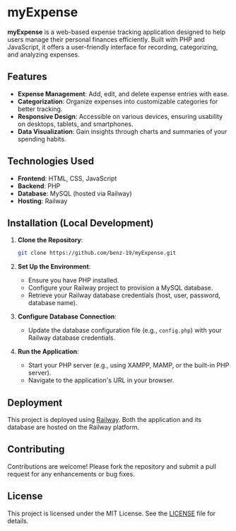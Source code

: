 # myExpense

**myExpense** is a web-based expense tracking application designed to help users manage their personal finances efficiently. Built with PHP and JavaScript, it offers a user-friendly interface for recording, categorizing, and analyzing expenses.

## Features

* **Expense Management**: Add, edit, and delete expense entries with ease.
* **Categorization**: Organize expenses into customizable categories for better tracking.
* **Responsive Design**: Accessible on various devices, ensuring usability on desktops, tablets, and smartphones.
* **Data Visualization**: Gain insights through charts and summaries of your spending habits.

## Technologies Used

* **Frontend**: HTML, CSS, JavaScript
* **Backend**: PHP
* **Database**: MySQL (hosted via Railway)
* **Hosting**: Railway

## Installation (Local Development)

1. **Clone the Repository**:

   ```bash
   git clone https://github.com/benz-19/myExpense.git
   ```

2. **Set Up the Environment**:

   * Ensure you have PHP installed.
   * Configure your Railway project to provision a MySQL database.
   * Retrieve your Railway database credentials (host, user, password, database name).

3. **Configure Database Connection**:

   * Update the database configuration file (e.g., `config.php`) with your Railway database credentials.

4. **Run the Application**:

   * Start your PHP server (e.g., using XAMPP, MAMP, or the built-in PHP server).
   * Navigate to the application's URL in your browser.

## Deployment

This project is deployed using [Railway](https://railway.app). Both the application and its database are hosted on the Railway platform.

## Contributing

Contributions are welcome! Please fork the repository and submit a pull request for any enhancements or bug fixes.

## License

This project is licensed under the MIT License. See the [LICENSE](LICENSE) file for details.
